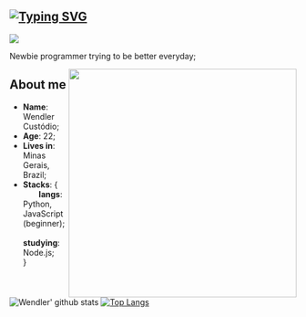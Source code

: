 ## [![Typing SVG](https://readme-typing-svg.herokuapp.com/?lines=Hello!👋+I'm,+Wendler!&size=22)](https://git.io/typing-svg) 
![](https://komarev.com/ghpvc/?username=wendlercs&color=blue&style=for-the-badge)

Newbie programmer trying to be better everyday;

<img align="right" src="https://user-images.githubusercontent.com/13263031/158471939-34ea7390-7332-42f9-8839-0a957d5be4af.png" width="400" />

## About me 
* **Name**: Wendler Custódio;
* **Age**: 22;
* **Lives in**: Minas Gerais, Brazil;
* **Stacks**: { \
&nbsp;&nbsp;&nbsp;&nbsp;&nbsp;&nbsp; **langs**: Python, JavaScript (beginner); \
&nbsp;&nbsp;&nbsp;&nbsp;&nbsp;&nbsp; **studying**: Node.js; \
 } 

![Wendler' github stats](https://github-readme-stats.vercel.app/api?username=wendlercs&show_icons=true&count_private=true&line_height=21&theme=synthwave&hide_border=true)
[![Top Langs](https://github-readme-stats.vercel.app/api/top-langs/?username=wendlercs&layout=compact&theme=synthwave&hide=Handlebars&hide_border=true)](https://github.com/anuraghazra/github-readme-stats)


